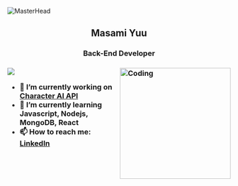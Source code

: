 ![MasterHead](https://bocchi.rocks/assets/img/page/special/cheering-illustration/illust/ph_11.jpg)

<h2 align="center">Masami Yuu</h2>

<h3 align="center">Back-End Developer<h3>
 
<img align="right" alt="Coding" width="250" src="https://i.pinimg.com/564x/3d/6a/fb/3d6afbf26e2f89bf28cc0a207304a620.jpg">

<p align="left"><img src="https://komarev.com/ghpvc/?username=KenzArz&color=ff69b4&style=plastic"></p>
 
- 🔭 I’m currently working on [Character AI API](https://github.com/KenzArz/neopi)
- 🌱 I’m currently learning **Javascript, Nodejs, MongoDB, React**
- 📫 How to reach me: [LinkedIn](linkedin.com/in/aldi-wijaya)
